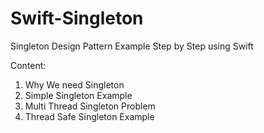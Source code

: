 # Swift-Singleton

Singleton Design Pattern Example Step by Step using Swift

Content:
1. Why We need Singleton
2. Simple Singleton Example
3. Multi Thread Singleton Problem
4. Thread Safe Singleton Example
